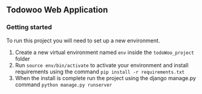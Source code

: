 ## Todowoo Web Application

### Getting started

To run this project you will need to set up a new  environment.

1. Create a new virtual environment named `env` inside the `todoWoo_project` folder
2. Run `source env/bin/activate` to activate your environment and install requirements using the command `pip install -r requirements.txt`
3. When the install is complete run the project using the django manage.py command `python manage.py runserver`